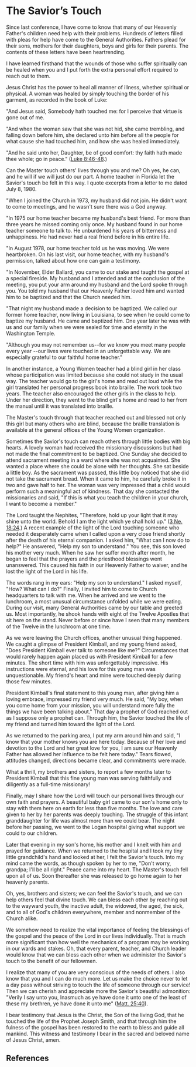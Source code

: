 # The Savior’s Touch

Since last conference, I have come to know that many of our Heavenly Father's
children need help with their problems. Hundreds of letters filled with pleas
for help have come to the General Authorities. Fathers plead for their sons,
mothers for their daughters, boys and girls for their parents. The contents of
these letters have been heartrending.

I have learned firsthand that the wounds of those who suffer spiritually can
be healed when you and I put forth the extra personal effort required to reach
out to them.

Jesus Christ has the power to heal all manner of illness, whether spiritual or
physical. A woman was healed by simply touching the border of his garment, as
recorded in the book of Luke:

"And Jesus said, Somebody hath touched me: for I perceive that virtue is gone
out of me.

"And when the woman saw that she was not hid, she came trembling, and falling
down before him, she declared unto him before all the people for what cause
she had touched him, and how she was healed immediately.

"And he said unto her, Daughter, be of good comfort: thy faith hath made thee
whole; go in peace." ([Luke
8:46-48](/scriptures/nt/luke/8.46-48?lang=eng#45).)

Can the Master touch others' lives through you and me? Oh yes, he can, and he
will if we will just do our part. A home teacher in Florida let the Savior's
touch be felt in this way. I quote excerpts from a letter to me dated July 8,
1980.

"When I joined the Church in 1973, my husband did not join. He didn't want to
come to meetings, and he wasn't sure there was a God anyway.

"In 1975 our home teacher became my husband's best friend. For more than three
years he missed coming only once. My husband found in our home teacher someone
to talk to. He unburdened his years of bitterness and unhappiness. He had
never had a real friend before in his entire life.

"In August 1978, our home teacher told us he was moving. We were heartbroken.
On his last visit, our home teacher, with my husband's permission, talked
about how one can gain a testimony.

"In November, Elder Ballard, you came to our stake and taught the gospel at a
special fireside. My husband and I attended and at the conclusion of the
meeting, you put your arm around my husband and the Lord spoke through you.
You told my husband that our Heavenly Father loved him and wanted him to be
baptized and that the Church needed him.

"That night my husband made a decision to be baptized. We called our former
home teacher, now living in Louisiana, to see when he could come to baptize my
husband. He came and baptized him. One year later he was with us and our
family when we were sealed for time and eternity in the Washington Temple.

"Although you may not remember us--for we know you meet many people every year
--our lives were touched in an unforgettable way. We are especially grateful
to our faithful home teacher."

In another instance, a Young Women teacher had a blind girl in her class whose
participation was limited because she could not study in the usual way. The
teacher would go to the girl's home and read out loud while the girl
translated her personal progress book into braille. The work took two years.
The teacher also encouraged the other girls in the class to help. Under her
direction, they went to the blind girl's home and read to her from the manual
until it was translated into braille.

The Master's touch through that teacher reached out and blessed not only this
girl but many others who are blind, because the braille translation is
available at the general offices of the Young Women organization.

Sometimes the Savior's touch can reach others through little bodies with big
hearts. A lovely woman had received the missionary discussions but had not
made the final commitment to be baptized. One Sunday she decided to attend
sacrament meeting in a ward where she was not acquainted. She wanted a place
where she could be alone with her thoughts. She sat beside a little boy. As
the sacrament was passed, this little boy noticed that she did not take the
sacrament bread. When it came to him, he carefully broke it in two and gave
half to her. The woman was very impressed that a child would perform such a
meaningful act of kindness. That day she contacted the missionaries and said,
"If this is what you teach the children in your church, I want to become a
member."

The Lord taught the Nephites, "Therefore, hold up your light that it may shine
unto the world. Behold I am the light which ye shall hold up." ([3 Ne.
18:24](/scriptures/bofm/3-ne/18.24?lang=eng#23).) A recent example of the
light of the Lord touching someone who needed it desperately came when I
called upon a very close friend shortly after the death of his eternal
companion. I asked him, "What can I now do to help?" He answered, "Help my son
to understand." You see, this son loved his mother very much. When he saw her
suffer month after month, he began to feel that the prayers and the priesthood
blessings went unanswered. This caused his faith in our Heavenly Father to
waiver, and he lost the light of the Lord in his life.

The words rang in my ears: "Help my son to understand." I asked myself, "How?
What can I do?" Finally, I invited him to come to Church headquarters to talk
with me. When he arrived and we went to the lunchroom, a most unusual
circumstance unfolded while we were eating. During our visit, many General
Authorities came by our table and greeted us. Most importantly, he shook hands
with eight of the Twelve Apostles that sit here on the stand. Never before or
since have I seen that many members of the Twelve in the lunchroom at one
time.

As we were leaving the Church offices, another unusual thing happened. We
caught a glimpse of President Kimball, and my young friend asked, "Does
President Kimball ever talk to someone like me?" Circumstances that would
rarely happen again placed us with President Kimball for a few minutes. The
short time with him was unforgettably impressive. His instructions were
eternal, and his love for this young man was unquestionable. My friend's heart
and mine were touched deeply during those few minutes.

President Kimball's final statement to this young man, after giving him a
loving embrace, impressed my friend very much. He said, "My boy, when you come
home from your mission, you will understand more fully the things we have been
talking about." That day a prophet of God reached out as I suppose only a
prophet can. Through him, the Savior touched the life of my friend and turned
him toward the light of the Lord.

As we returned to the parking area, I put my arm around him and said, "I know
that your mother knows you are here today. Because of her love and devotion to
the Lord and her great love for you, I am sure our Heavenly Father has allowed
her influence to be felt here today." Tears flowed, attitudes changed,
directions became clear, and commitments were made.

What a thrill, my brothers and sisters, to report a few months later to
President Kimball that this fine young man was serving faithfully and
diligently as a full-time missionary!

Finally, may I share how the Lord will touch our personal lives through our
own faith and prayers. A beautiful baby girl came to our son's home only to
stay with them here on earth for less than five months. The love and care
given to her by her parents was deeply touching. The struggle of this infant
granddaughter for life was almost more than we could bear. The night before
her passing, we went to the Logan hospital giving what support we could to our
children.

Later that evening in my son's home, his mother and I knelt with him and
prayed for guidance. When we returned to the hospital and I took my tiny
little grandchild's hand and looked at her, I felt the Savior's touch. Into my
mind came the words, as though spoken by her to me, "Don't worry, grandpa;
I'll be all right." Peace came into my heart. The Master's touch fell upon all
of us. Soon thereafter she was released to go home again to her heavenly
parents.

Oh, yes, brothers and sisters; we can feel the Savior's touch, and we can help
others feel that divine touch. We can bless each other by reaching out to the
wayward youth, the inactive adult, the widowed, the aged, the sick, and to all
of God's children everywhere, member and nonmember of the Church alike.

We somehow need to realize the vital importance of feeling the blessings of
the gospel and the peace of the Lord in our lives individually. That is much
more significant than how well the mechanics of a program may be working in
our wards and stakes. Oh, that every parent, teacher, and Church leader would
know that we can bless each other when we administer the Savior's touch to the
benefit of our fellowmen.

I realize that many of you are very conscious of the needs of others. I also
know that you and I can do much more. Let us make the choice never to let a
day pass without striving to touch the life of someone through our service!
Then we can cherish and appreciate more the Savior's beautiful admonition:
"Verily I say unto you, Inasmuch as ye have done it unto one of the least of
these my brethren, ye have done it unto me" ([Matt.
25:40](/scriptures/nt/matt/25.40?lang=eng#39)).

I bear testimony that Jesus is the Christ, the Son of the living God, that he
touched the life of the Prophet Joseph Smith, and that through him the fulness
of the gospel has been restored to the earth to bless and guide all mankind.
This witness and testimony I bear in the sacred and beloved name of Jesus
Christ, amen.

## References

